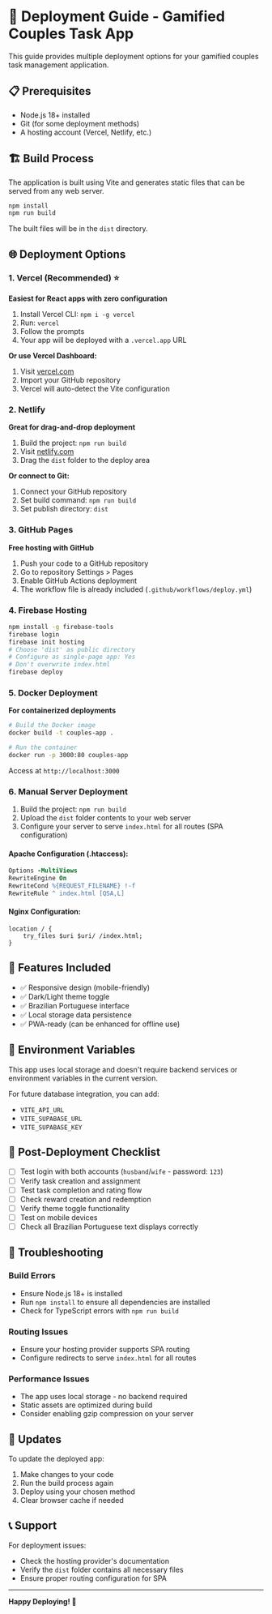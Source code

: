 # 🚀 Deployment Guide - Gamified Couples Task App

This guide provides multiple deployment options for your gamified couples task management application.

## 📋 Prerequisites

- Node.js 18+ installed
- Git (for some deployment methods)
- A hosting account (Vercel, Netlify, etc.)

## 🏗️ Build Process

The application is built using Vite and generates static files that can be served from any web server.

```bash
npm install
npm run build
```

The built files will be in the `dist` directory.

## 🌐 Deployment Options

### 1. Vercel (Recommended) ⭐

**Easiest for React apps with zero configuration**

1. Install Vercel CLI: `npm i -g vercel`
2. Run: `vercel`
3. Follow the prompts
4. Your app will be deployed with a `.vercel.app` URL

**Or use Vercel Dashboard:**
1. Visit [vercel.com](https://vercel.com)
2. Import your GitHub repository
3. Vercel will auto-detect the Vite configuration

### 2. Netlify

**Great for drag-and-drop deployment**

1. Build the project: `npm run build`
2. Visit [netlify.com](https://netlify.com)
3. Drag the `dist` folder to the deploy area

**Or connect to Git:**
1. Connect your GitHub repository
2. Set build command: `npm run build`
3. Set publish directory: `dist`

### 3. GitHub Pages

**Free hosting with GitHub**

1. Push your code to a GitHub repository
2. Go to repository Settings > Pages
3. Enable GitHub Actions deployment
4. The workflow file is already included (`.github/workflows/deploy.yml`)

### 4. Firebase Hosting

```bash
npm install -g firebase-tools
firebase login
firebase init hosting
# Choose 'dist' as public directory
# Configure as single-page app: Yes
# Don't overwrite index.html
firebase deploy
```

### 5. Docker Deployment

**For containerized deployments**

```bash
# Build the Docker image
docker build -t couples-app .

# Run the container
docker run -p 3000:80 couples-app
```

Access at `http://localhost:3000`

### 6. Manual Server Deployment

1. Build the project: `npm run build`
2. Upload the `dist` folder contents to your web server
3. Configure your server to serve `index.html` for all routes (SPA configuration)

#### Apache Configuration (.htaccess):
```apache
Options -MultiViews
RewriteEngine On
RewriteCond %{REQUEST_FILENAME} !-f
RewriteRule ^ index.html [QSA,L]
```

#### Nginx Configuration:
```nginx
location / {
    try_files $uri $uri/ /index.html;
}
```

## 📱 Features Included

- ✅ Responsive design (mobile-friendly)
- ✅ Dark/Light theme toggle
- ✅ Brazilian Portuguese interface
- ✅ Local storage data persistence
- ✅ PWA-ready (can be enhanced for offline use)

## 🔧 Environment Variables

This app uses local storage and doesn't require backend services or environment variables in the current version.

For future database integration, you can add:
- `VITE_API_URL`
- `VITE_SUPABASE_URL`
- `VITE_SUPABASE_KEY`

## 🌟 Post-Deployment Checklist

- [ ] Test login with both accounts (`husband`/`wife` - password: `123`)
- [ ] Verify task creation and assignment
- [ ] Test task completion and rating flow
- [ ] Check reward creation and redemption
- [ ] Verify theme toggle functionality
- [ ] Test on mobile devices
- [ ] Check all Brazilian Portuguese text displays correctly

## 🚨 Troubleshooting

### Build Errors
- Ensure Node.js 18+ is installed
- Run `npm install` to ensure all dependencies are installed
- Check for TypeScript errors with `npm run build`

### Routing Issues
- Ensure your hosting provider supports SPA routing
- Configure redirects to serve `index.html` for all routes

### Performance Issues
- The app uses local storage - no backend required
- Static assets are optimized during build
- Consider enabling gzip compression on your server

## 🔄 Updates

To update the deployed app:
1. Make changes to your code
2. Run the build process again
3. Deploy using your chosen method
4. Clear browser cache if needed

## 📞 Support

For deployment issues:
- Check the hosting provider's documentation
- Verify the `dist` folder contains all necessary files
- Ensure proper routing configuration for SPA

---

**Happy Deploying! 🎉**